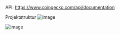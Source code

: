 API: https://www.coingecko.com/api/documentation

Projektstruktur
![image](https://github.com/EmelieH-cloud/CryptoScanner/assets/137898083/b4ae968e-1cf3-4e99-831e-cee9a099b7b9)


![image](https://github.com/EmelieH-cloud/CryptoScanner/assets/137898083/ea33af55-e6cc-4939-938d-0181105280a4)
